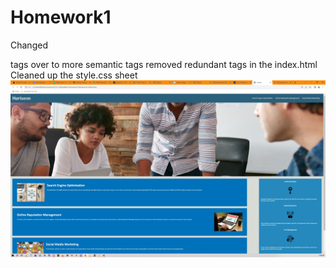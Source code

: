 # Homework1
Changed <div> tags over to more semantic tags removed redundant tags in the index.html
Cleaned up the style.css sheet
![Homework1 Website](<assets/images/Homework1 Refactor.jpg>)